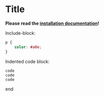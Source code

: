  
# Title #

**Please read the [installation documentation](http://app.readthedocs.org)!**

Include-block:

```css
p {
	color: #a0e;
}
```

Indented code block:

    code
    code
    code

end
